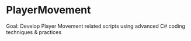 # PlayerMovement
 Goal: Develop Player Movement related scripts using advanced C# coding techniques & practices
